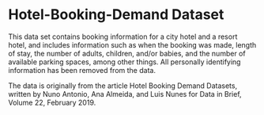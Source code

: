 # Hotel-Booking-Demand Dataset

This data set contains booking information for a city hotel and a resort hotel, and includes information such as when the booking was made, length of stay, the number of adults, children, and/or babies, and the number of available parking spaces, among other things. All personally identifying information has been removed from the data.

The data is originally from the article Hotel Booking Demand Datasets, written by Nuno Antonio, Ana Almeida, and Luis Nunes for Data in Brief, Volume 22, February 2019.


